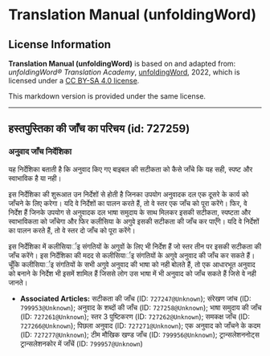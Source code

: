 # Translation Manual (unfoldingWord)

## License Information

**Translation Manual (unfoldingWord)** is based on and adapted from: _unfoldingWord® Translation Academy_, [unfoldingWord](https://unfoldingword.org/utw), 2022, which is licensed under a [CC BY-SA 4.0 license](https://creativecommons.org/licenses/by-sa/4.0/legalcode.en).

This markdown version is provided under the same license.



--------------------------------

## हस्तपुस्तिका की जाँच का परिचय (id: 727259)

### अनुवाद जाँच निर्देशिका

यह निर्देशिका बताती है कि अनुवाद किए गए बाइबल की सटीकता को कैसे जाँचे कि यह सही, स्पष्ट और स्वाभाविक है या नही।

इस निर्देशिका की शुरूआत उन निर्देशों से होती है जिनका उपयोग अनुवादक दल एक दूसरे के कार्य को जाँचने के लिए करेगा। यदि वे निर्देशों का पालन करते हैं, तो वे स्तर एक जाँच को पूरा करेंगे। फिर, वे निर्देश हैं जिनके उपयोग से अनुवादक दल भाषा समुदाय के साथ मिलकर इसकी सटीकता, स्पष्टता और स्वाभाविकता को जाँचेगा और फिर कलीसिया के अगुवे इसकी सटीकता की जाँच कर पाएँगे। यदि वे निर्देशों का पालन करते हैं, तो वे स्तर दो जाँच को पूरा करेंगे।

इस निर्देशिका में कलीसियार्इ संगतियों के अगुवों के लिए भी निर्देश हैं जो स्तर तीन पर इसकी सटीकता की जाँच करेंगे। इस निर्देशिका की मदद से कलीसियार्इ संगतियों के अगुवे अनुवाद की जाँच कर सकते हैं। चूँकि कलीसियार्इ संगतियों के सभी अगुवे अनुवाद की भाषा को नही बोलते हैं, तो एक आधारभूत अनुवाद को बनाने के निर्देश भी इसमें शामिल हैं जिससे लोग उस भाषा में भी अनुवाद को जाँच सकते हैं जिसे वे नही जानते।

* **Associated Articles:** सटीकता की जाँच (ID: `727247@Unknown`); संरेखण जांच (ID: `799953@Unknown`); अनुवाद के शब्दों की जाँच (ID: `727258@Unknown`); भाषा समुदाय की जाँच (ID: `727261@Unknown`); स्तर 3 पुष्टिकरण (ID: `727262@Unknown`); समकक्ष जाँच (ID: `727266@Unknown`); पिछला अनुवाद (ID: `727271@Unknown`); एक अनुवाद को जाँचने के कदम (ID: `727277@Unknown`); टीम मौखिक खण्ड जाँच  (ID: `799956@Unknown`); ट्रान्सलेशननोट्स ट्रान्सलेशनकोर में जाँचें (ID: `799957@Unknown`)

